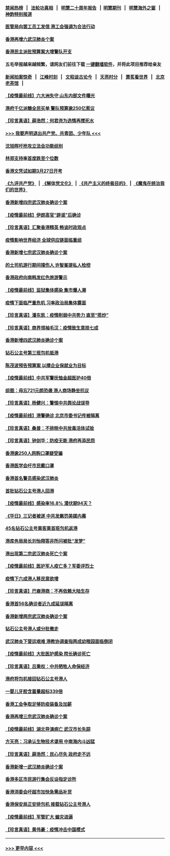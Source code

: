 #### [禁闻热榜](热点新闻.md?=0)  &nbsp;&nbsp;|&nbsp;&nbsp; [法轮功真相](https://github.com/gfw-breaker/truth/blob/master/README.md?=0) &nbsp;&nbsp;|&nbsp;&nbsp; [明慧二十周年报告](https://github.com/gfw-breaker/mh-reports/blob/master/README.md?=0) &nbsp;&nbsp;|&nbsp;&nbsp;[明慧期刊](https://github.com/gfw-breaker/mh-qikan) &nbsp;&nbsp;|&nbsp;&nbsp; [明慧海外之窗](https://github.com/gfw-breaker/mh-news/blob/master/README.md?=0) &nbsp;&nbsp;|&nbsp;&nbsp; [神韵特别报道](https://github.com/gfw-breaker/mh-news/blob/master/shenyun.md?=0)
#### [医管局向罢工员工发信 港工会强调为合法行动](../pages/nsc415/n11898870.md?t=02272231) 
#### [香港再增六武汉肺炎个案](../pages/nsc415/n11898843.md?t=02272231) 
#### [香港民主派批预算案大增警队开支](../pages/nsc415/n11898813.md?t=02272231) 
#### 五毛举报越来越频繁，请网友们前往下载 [一键翻墙软件](https://github.com/gfw-breaker/ssr-accounts)，并将此项目推荐给亲友
#### [新闻拍案惊奇](https://github.com/gfw-breaker/banned-news/blob/master/pages/link4.md) &nbsp;&nbsp;|&nbsp;&nbsp; [江峰时刻](https://github.com/gfw-breaker/banned-news/blob/master/pages/link4.md) &nbsp;&nbsp;|&nbsp;&nbsp; [文昭谈古论今](https://github.com/gfw-breaker/banned-news/blob/master/pages/link4.md) &nbsp;&nbsp;|&nbsp;&nbsp; [天亮时分](https://github.com/gfw-breaker/banned-news/blob/master/pages/link4.md) &nbsp;&nbsp;|&nbsp;&nbsp; [萧茗看世界](https://github.com/gfw-breaker/banned-news/blob/master/pages/link4.md) &nbsp;&nbsp;|&nbsp;&nbsp; [北京老茶馆](https://github.com/gfw-breaker/banned-news/blob/master/pages/link4.md) &nbsp;&nbsp;|&nbsp;&nbsp; 
#### [【疫情最前线】六大洲失守 山东内部文件曝光](../pages/nsc415/n11898455.md?t=02272231) 
#### [港府千亿派糖全民买单 警队预算逾250亿惹议](../pages/nsc415/n11898608.md?t=02272231) 
#### [【珍言真语】薛浩然：何君尧为选情再搅死水](../pages/nsc415/n11898269.md?t=02272231) 
#### [>>> 我要声明退出共产党、共青团、少年队 <<<](https://github.com/begood0513/goodnews/blob/master/quit/letter.md) 
#### [沈旭晖吁抢攻立法会功能组别](../pages/nsc415/n11896084.md?t=02272231) 
#### [林郑支持率首度跌至个位数](../pages/nsc415/n11896058.md?t=02272231) 
#### [香港文凭试如期3月27日开考](../pages/nsc415/n11896055.md?t=02272231) 
#### [《九评共产党》](https://github.com/begood0513/9ping.md/blob/master/README.md) &nbsp;|&nbsp; [《解体党文化》](../../../../jtdwh.md/blob/master/README.md)  &nbsp;|&nbsp; [《共产主义的终极目的》](../../../../gczydzjmd.md/blob/master/README.md) &nbsp;|&nbsp; [《魔鬼在统治我们的世界》](../../../../mgztzwmdsj.md/blob/master/README.md) 
#### [香港新增四宗武汉肺炎确诊个案](../pages/nsc415/n11896040.md?t=02272231) 
#### [【疫情最前线】伊朗高官“辟谣”后确诊](../pages/nsc415/n11895902.md?t=02272231) 
#### [【珍言真语】汇聚香港精英 畅谈时政观点](../pages/nsc415/n11895733.md?t=02272231) 
#### [疫情影响世界经济 全球供应链面临重组](../pages/nsc415/n11895634.md?t=02272231) 
#### [香港新增七宗武汉肺炎确诊个案](../pages/nsc415/n11893498.md?t=02272231) 
#### [的士司机游行期间撞伤人 许智峯提私人检控](../pages/nsc415/n11893483.md?t=02272231) 
#### [香港政府向南韩发红色旅游警示](../pages/nsc415/n11893398.md?t=02272231) 
#### [【疫情最前线】监狱集体感染 集市爆人潮](../pages/nsc415/n11893181.md?t=02272231) 
#### [疫情下面临严重危机  习率政治局集体露面](../pages/nsc415/n11893305.md?t=02272231) 
#### [【珍言真语】潘东凯：疫情削弱中共势力 直至“揽炒”](../pages/nsc415/n11892866.md?t=02272231) 
#### [【珍言真语】商界领袖毛汉：疫情致生意损七成](../pages/nsc415/n11890348.md?t=02272231) 
#### [香港新增四武汉肺炎确诊个案](../pages/nsc415/n11890610.md?t=02272231) 
#### [钻石公主号第三班包机抵港](../pages/nsc415/n11890645.md?t=02272231) 
#### [陈茂波预告预算案 以撑企业保就业为目标](../pages/nsc415/n11890574.md?t=02272231) 
#### [【疫情最前线】中共军警抚恤金超医护40倍](../pages/nsc415/n11890458.md?t=02272231) 
#### [组图：毋忘721元朗恐袭 港人商场静坐抗议](../pages/nsc415/n11876882.md?t=02272231) 
#### [【珍言真语】杨健兴：警惕中共舆论战误导](../pages/nsc415/n11888131.md?t=02272231) 
#### [【疫情最前线】港警确诊 北京市委书记传被隔离](../pages/nsc415/n11886872.md?t=02272231) 
#### [【珍言真语】桑普：不排除中共放毒活体试验](../pages/nsc415/n11886832.md?t=02272231) 
#### [【珍言真语】钟剑华：防疫无能 港府再添民怨](../pages/nsc415/n11884504.md?t=02272231) 
#### [香港逾250人网购口罩疑受骗](../pages/nsc415/n11884388.md?t=02272231) 
#### [香港医学会吁市民戴口罩](../pages/nsc415/n11884367.md?t=02272231) 
#### [香港首名警员感染武汉肺炎](../pages/nsc415/n11884357.md?t=02272231) 
#### [首批钻石公主号港人回港](../pages/nsc415/n11884333.md?t=02272231) 
#### [【疫情最前线】感染率16.8% 潜伏期94天？](../pages/nsc415/n11884256.md?t=02272231) 
#### [《华日》三记者被逐 中共发飙罚美媒内幕](../pages/nsc415/n11884184.md?t=02272231) 
#### [45名钻石公主号乘客乘首班包机返港](../pages/nsc415/n11881770.md?t=02272231) 
#### [港库务局局长刘怡翔答非所问被批“发梦”](../pages/nsc415/n11881752.md?t=02272231) 
#### [港出现第二宗武汉肺炎死亡个案](../pages/nsc415/n11881736.md?t=02272231) 
#### [【疫情最前线】医护军人疫亡多？军委评烈士](../pages/nsc415/n11881655.md?t=02272231) 
#### [疫情下六成港人移民意欲增](../pages/nsc415/n11881699.md?t=02272231) 
#### [【珍言真语】巴裔港商：不再依赖大陆生存](../pages/nsc415/n11881126.md?t=02272231) 
#### [香港首56名确诊者近九成延误隔离](../pages/nsc415/n11879079.md?t=02272231) 
#### [香港新增两宗武汉肺炎确诊个案](../pages/nsc415/n11879064.md?t=02272231) 
#### [钻石公主号港人或分批撤走](../pages/nsc415/n11879029.md?t=02272231) 
#### [武汉肺炎下营运艰难 港教协调查指两成幼稚园面临倒闭](../pages/nsc415/n11878989.md?t=02272231) 
#### [【疫情最前线】大批医护感染 院长确诊死亡](../pages/nsc415/n11878595.md?t=02272231) 
#### [【珍言真语】吕秉权：中共牺牲人命保经济](../pages/nsc415/n11878390.md?t=02272231) 
#### [港府将包机接回钻石公主号港人](../pages/nsc415/n11876352.md?t=02272231) 
#### [一婴儿牙胶含菌量超标339倍](../pages/nsc415/n11876336.md?t=02272231) 
#### [香港工会争取足够防疫装备及加薪](../pages/nsc415/n11876313.md?t=02272231) 
#### [香港再增三宗武汉肺炎确诊个案](../pages/nsc415/n11876297.md?t=02272231) 
#### [【疫情最前线】湖北导演病亡 武汉市长失踪](../pages/nsc415/n11876272.md?t=02272231) 
#### [方天亮：习承认生物技术谬用 中南海内斗凶猛](../pages/nsc415/n11873679.md?t=02272231) 
#### [【珍言真语】薛浩然：民心尽失 政府走不远](../pages/nsc415/n11875838.md?t=02272231) 
#### [香港新增一武汉肺炎确诊个案](../pages/nsc415/n11874044.md?t=02272231) 
#### [香港多区市民游行集会反设指定诊所](../pages/nsc415/n11874017.md?t=02272231) 
#### [香港消委会吁超市加快急需品补货](../pages/nsc415/n11874003.md?t=02272231) 
#### [香港保安局正安排包机 接载钻石公主号港人](../pages/nsc415/n11873932.md?t=02272231) 
#### [【疫情最前线】军管扩大 蝗灾进逼](../pages/nsc415/n11873780.md?t=02272231) 
#### [【珍言真语】黄伟豪：疫情冲击中国模式](../pages/nsc415/n11873482.md?t=02272231) 

----
#### [ >>> 更早内容 <<< ](../indexes/nsc415-earlier.md)
